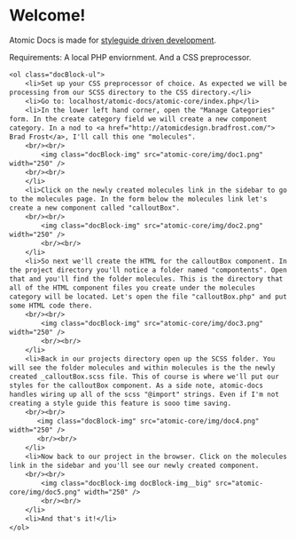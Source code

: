 <div class="docBlock">
	<h1 class="docBlock-heading">Welcome!</h1>
	<p>Atomic Docs is made for <a href="https://www.previousnext.com.au/blog/style-guide-driven-development-new-web-development">styleguide driven development</a>.</p>
	<p>Requirements: A local PHP enviornment. And a CSS preprocessor.<p> 
	
	<ol class="docBlock-ul">
		<li>Set up your CSS preprocessor of choice. As expected we will be processing from our SCSS directory to the CSS directory.</li>
		<li>Go to: localhost/atomic-docs/atomic-core/index.php</li>
		<li>In the lower left hand corner, open the "Manage Categories" form. In the create category field we will create a new component category. In a nod to <a href="http://atomicdesign.bradfrost.com/"> Brad Frost</a>, I'll call this one "molecules".
		<br/><br/>
			<img class="docBlock-img" src="atomic-core/img/doc1.png" width="250" />
		<br/><br/>
		</li>
		<li>Click on the newly created molecules link in the sidebar to go to the molecules page. In the form below the molecules link let's create a new component called "calloutBox".
		<br/><br/>
			<img class="docBlock-img" src="atomic-core/img/doc2.png" width="250" />
			<br/><br/>
		</li>
		<li>So next we'll create the HTML for the calloutBox component. In the project directory you'll notice a folder named "compontents". Open that and you'll find the folder molecules. This is the directory that all of the HTML component files you create under the molecules category will be located. Let's open the file "calloutBox.php" and put some HTML code there.
		<br/><br/>
            <img class="docBlock-img" src="atomic-core/img/doc3.png" width="250" />
            <br/><br/>
		</li>
		<li>Back in our projects directory open up the SCSS folder. You will see the folder molecules and within molecules is the the newly created _calloutBox.scss file. This of course is where we'll put our styles for the calloutBox component. As a side note, atomic-docs handles wiring up all of the scss "@import" strings. Even if I'm not creating a style guide this feature is sooo time saving.
		<br/><br/>
           <img class="docBlock-img" src="atomic-core/img/doc4.png" width="250" />
           <br/><br/>
		</li>
		<li>Now back to our project in the browser. Click on the molecules link in the sidebar and you'll see our newly created component.
		<br/><br/>
            <img class="docBlock-img docBlock-img__big" src="atomic-core/img/doc5.png" width="250" />
            <br/><br/>
		</li>
		<li>And that's it!</li>
	</ol>
</div>